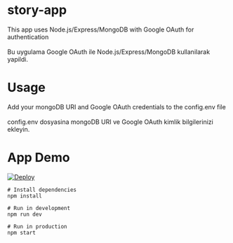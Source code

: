 # story-app
This app uses Node.js/Express/MongoDB with Google OAuth for authentication <br> <br>
Bu uygulama Google OAuth ile Node.js/Express/MongoDB kullanilarak yapildi.

# Usage
Add your mongoDB URI and Google OAuth credentials to the config.env file <br> <br>
config.env dosyasina mongoDB URI ve Google OAuth kimlik bilgilerinizi ekleyin.

# App Demo

[![Deploy](https://www.herokucdn.com/deploy/button.png)](http://story-app-demo.herokuapp.com/)

```
# Install dependencies
npm install

# Run in development
npm run dev

# Run in production
npm start
```
